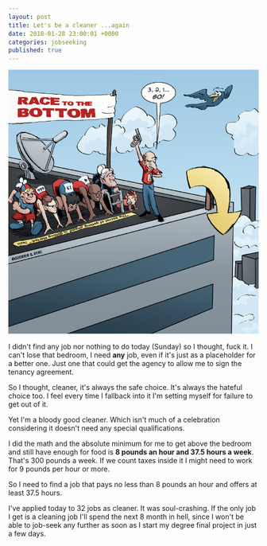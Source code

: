 ```yaml
---
layout: post
title: Let's be a cleaner ...again
date: 2018-01-28 23:00:01 +0000
categories: jobseeking
published: true
---
```

![](/uploads/2018/02/04/race-to-the-bottom.png)

I didn't find any job nor nothing to do today (Sunday) so I thought, fuck it. I can't lose that bedroom, I need **any** job, even if it's just as a placeholder for a better one. Just one that could get the agency to allow me to sign the tenancy agreement.

So I thought, cleaner, it's always the safe choice. It's always the hateful choice too. I feel every time I fallback into it I'm setting myself for failure to get out of it.

Yet I'm a bloody good cleaner. Which isn't much of a celebration considering it doesn't need any special qualifications.

I did the math and the absolute minimum for me to get above the bedroom and still have enough for food is **8 pounds an hour and 37.5 hours a week**. That's 300 pounds a week. If we count taxes inside it I might need to work for 9 pounds per hour or more.

So I need to find a job that pays no less than 8 pounds an hour and offers at least 37.5 hours.

I've applied today to 32 jobs as cleaner. It was soul-crashing. If the only job I get is a cleaning job I'll spend the next 8 month in hell, since I won't be able to job-seek any further as soon as I start my degree final project in just a few days.